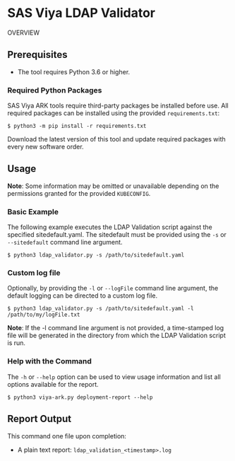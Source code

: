 # SAS Viya LDAP Validator

OVERVIEW

## Prerequisites

- The tool requires Python 3.6 or higher.  

### Required Python Packages

SAS Viya ARK tools require third-party packages be installed before use. All required packages can be installed using the 
provided `requirements.txt`:

```commandline
$ python3 -m pip install -r requirements.txt
```

Download the latest version of this tool and update required packages with every new software order.

## Usage

**Note**: Some information may be omitted or unavailable depending on the permissions granted for the provided
`KUBECONFIG`.

### Basic Example

The following example executes the LDAP Validation script against the specified sitedefault.yaml. The sitedefault must 
be provided using the `-s` or `--sitedefault` command line argument.

```commandline
$ python3 ldap_validator.py -s /path/to/sitedefault.yaml
```

### Custom log file

Optionally, by providing the `-l` or `--logFile` command line argument, the default logging can be directed to a custom 
log file.

```commandline
$ python3 ldap_validator.py -s /path/to/sitedefault.yaml -l /path/to/my/logFile.txt
```

**Note**: If the -l command line argument is not provided, a time-stamped log file will be generated in the directory 
from which the LDAP Validation script is run.

### Help with the Command

The `-h` or `--help` option can be used to view usage information and list all options available for the report.

```commandline
$ python3 viya-ark.py deployment-report --help
```

## Report Output

This command one file upon completion:

* A plain text report: `ldap_validation_<timestamp>.log`
